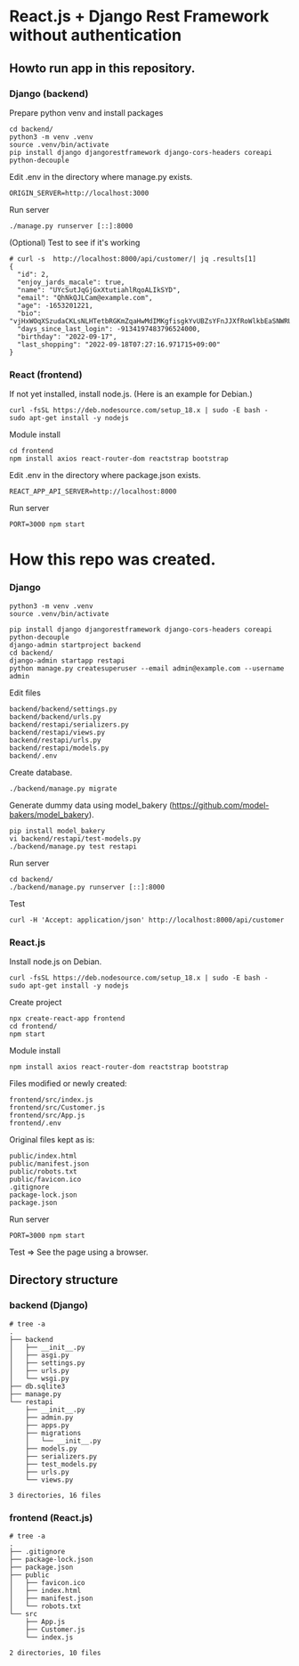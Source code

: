 # React.js + Django Rest Framework without authentication

## Howto run app in this repository.

### Django (backend)

Prepare python venv and install packages
~~~
cd backend/
python3 -m venv .venv
source .venv/bin/activate
pip install django djangorestframework django-cors-headers coreapi python-decouple
~~~

Edit .env in the directory where manage.py exists.
~~~
ORIGIN_SERVER=http://localhost:3000
~~~

Run server
~~~
./manage.py runserver [::]:8000
~~~

(Optional) Test to see if it's working
~~~
# curl -s  http://localhost:8000/api/customer/| jq .results[1]
{
  "id": 2,
  "enjoy_jards_macale": true,
  "name": "UYcSutJqGjGxXtutiahlRqoALIkSYD",
  "email": "QhNkQJLCam@example.com",
  "age": -1653201221,
  "bio": "vjHxWOqXSzudaCKLsNLHTetbRGKmZqaHwMdIMKgfisgkYvUBZsYFnJJXfRoWlkbEaSNWRUENyVXDiYaeGtxyOyUsDtpNoRvNGgzBSVWknAcfnCuTMqmvNRpwKahIQhYIlZJnHWSswjIPNiroLAbICBKCwYmwdSaMEwBrTsrrkjHLmRZMacaJcpkDoFvFNOFGeCfGjrHaKqVSxhgxattUkjlvkFjfOUZqjXGGIROPnViSwSZWGONybXdqnvPeOlhlwiktOQwytarzxcNlFCIwVfrYJqUPjdIxJKxRTsRRgNuF",
  "days_since_last_login": -9134197483796524000,
  "birthday": "2022-09-17",
  "last_shopping": "2022-09-18T07:27:16.971715+09:00"
}
~~~

### React (frontend)

If not yet installed, install node.js. (Here is an example for Debian.)
~~~
curl -fsSL https://deb.nodesource.com/setup_18.x | sudo -E bash -
sudo apt-get install -y nodejs
~~~

Module install
~~~
cd frontend
npm install axios react-router-dom reactstrap bootstrap
~~~

Edit .env in the directory where package.json exists.
~~~
REACT_APP_API_SERVER=http://localhost:8000
~~~

Run server
~~~
PORT=3000 npm start 
~~~

# How this repo was created.

### Django

~~~
python3 -m venv .venv
source .venv/bin/activate
~~~

~~~
pip install django djangorestframework django-cors-headers coreapi python-decouple
django-admin startproject backend
cd backend/
django-admin startapp restapi
python manage.py createsuperuser --email admin@example.com --username admin
~~~

Edit files
~~~
backend/backend/settings.py
backend/backend/urls.py
backend/restapi/serializers.py
backend/restapi/views.py
backend/restapi/urls.py
backend/restapi/models.py
backend/.env
~~~

Create database.
~~~
./backend/manage.py migrate
~~~

Generate dummy data using model\_bakery (https://github.com/model-bakers/model_bakery).
~~~
pip install model_bakery
vi backend/restapi/test-models.py
./backend/manage.py test restapi
~~~

Run server
~~~
cd backend/
./backend/manage.py runserver [::]:8000
~~~

Test
~~~
curl -H 'Accept: application/json' http://localhost:8000/api/customer
~~~

### React.js

Install node.js on Debian.
~~~
curl -fsSL https://deb.nodesource.com/setup_18.x | sudo -E bash -
sudo apt-get install -y nodejs
~~~

Create project
~~~
npx create-react-app frontend
cd frontend/
npm start 
~~~

Module install
~~~
npm install axios react-router-dom reactstrap bootstrap
~~~

Files modified or newly created:
~~~
frontend/src/index.js
frontend/src/Customer.js
frontend/src/App.js
frontend/.env
~~~

Original files kept as is:
~~~
public/index.html
public/manifest.json
public/robots.txt
public/favicon.ico
.gitignore
package-lock.json
package.json
~~~

Run server
~~~
PORT=3000 npm start 
~~~

Test => See the page using a browser.

## Directory structure

### backend (Django)

~~~
# tree -a
.
├── backend
│   ├── __init__.py
│   ├── asgi.py
│   ├── settings.py
│   ├── urls.py
│   └── wsgi.py
├── db.sqlite3
├── manage.py
└── restapi
    ├── __init__.py
    ├── admin.py
    ├── apps.py
    ├── migrations
    │   └── __init__.py
    ├── models.py
    ├── serializers.py
    ├── test_models.py
    ├── urls.py
    └── views.py

3 directories, 16 files
~~~

### frontend (React.js)

~~~
# tree -a
.
├── .gitignore
├── package-lock.json
├── package.json
├── public
│   ├── favicon.ico
│   ├── index.html
│   ├── manifest.json
│   └── robots.txt
└── src
    ├── App.js
    ├── Customer.js
    └── index.js

2 directories, 10 files
~~~
